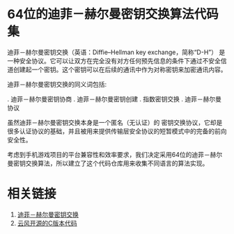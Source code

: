 64位的迪菲－赫尔曼密钥交换算法代码集
===============================

迪菲－赫尔曼密钥交换（英语：Diffie–Hellman key exchange，简称“D-H”） 是一种安全协议。它可以让双方在完全没有对方任何预先信息的条件下通过不安全信道创建起一个密钥。这个密钥可以在后续的通讯中作为对称密钥来加密通讯内容。

迪菲－赫尔曼密钥交换的同义词包括:

. 迪菲－赫尔曼密钥协商
. 迪菲－赫尔曼密钥创建
. 指数密钥交换
. 迪菲－赫尔曼协议

虽然迪菲－赫尔曼密钥交换本身是一个匿名（无认证）的 密钥交换协议，它却是很多认证协议的基础，并且被用来提供传输层安全协议的短暂模式中的完备的前向安全性。

考虑到手机游戏项目的平台兼容性和效率要求，我们决定采用64位的迪菲－赫尔曼密钥交换算法，所以建立了这个代码仓库用来收集不同语言的算法实现。

相关链接
=======

1. [迪菲－赫尔曼密钥交换](https://zh.wikipedia.org/wiki/%E8%BF%AA%E8%8F%B2%EF%BC%8D%E8%B5%AB%E5%B0%94%E6%9B%BC%E5%AF%86%E9%92%A5%E4%BA%A4%E6%8D%A2)
2. [云风开源的C版本代码](https://gist.github.com/cloudwu/8838724)

